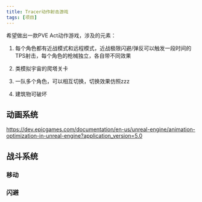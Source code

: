 ```yaml
---
title: Tracer动作射击游戏 
tags: [项目]
---
```

<!--truncate-->
希望做出一款PVE Act动作游戏，涉及的元素：

1. 每个角色都有近战模式和远程模式，近战极限闪避/弹反可以触发一段时间的TPS射击，每个角色的枪械独立，各自带不同效果

2. 类模拟宇宙的爬塔关卡

3. 一队多个角色，可以相互切换，切换效果仿照zzz

4. 建筑物可破坏

## 动画系统
https://dev.epicgames.com/documentation/en-us/unreal-engine/animation-optimization-in-unreal-engine?application_version=5.0


## 战斗系统
### 移动
### 闪避
### 
